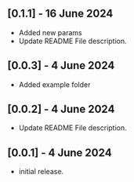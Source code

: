 ## [0.1.1] - 16 June 2024
* Added new params
* Update README File description.

## [0.0.3] - 4 June 2024
* Added example folder

## [0.0.2] - 4 June 2024
* Update README File description.

## [0.0.1] - 4 June 2024
* initial release.